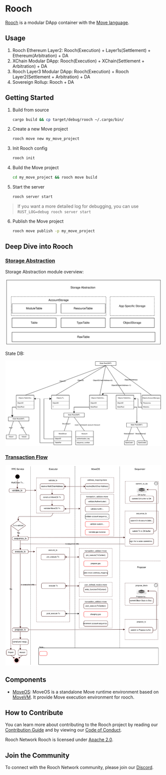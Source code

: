 # Rooch

[Rooch](https:://rooch.network) is a modular DApp container with the [Move language](https://github.com/move-language/move).


## Usage
1. Rooch Ethereum Layer2: Rooch(Execution) + Layer1s(Settlement) + Ethereum(Arbitration) + DA
2. XChain Modular DApp: Rooch(Execution) + XChain(Settlement + Arbitration) + DA
3. Rooch Layer3 Modular DApp: Rooch(Execution) + Rooch Layer2(Settlement + Arbitration) + DA
4. Sovereign Rollup: Rooch + DA

## Getting Started

1. Build from source
    ```bash
    cargo build && cp target/debug/rooch ~/.cargo/bin/
    ```
2. Create a new Move project
    ```bash
    rooch move new my_move_project
    ```
3. Init Rooch config
    ```bash
    rooch init
    ```
4. Build the Move project
    ```bash
    cd my_move_project && rooch move build
    ```
5. Start the server
    ```bash
    rooch server start
    ```
> If you want a more detailed log for debugging, you can use `RUST_LOG=debug rooch server start`
6. Publish the Move project
    ```bash
    rooch move publish -p my_move_project
    ```

## Deep Dive into Rooch

### [Storage Abstraction](./docs/design/storage_abstraction.md)

Storage Abstraction module overview:

![Storage Abstraction](./docs/static/design/rooch-design-storage-abstraction.svg)

State DB:

![State DB](./docs/static/design/rooch-design-statedb.svg)

### [Transaction Flow](./docs/design/transaction_flow.md)

![Rooch Transaction Flow](./docs/static/design/rooch-design-transaction-flow-functional-perspective.svg)

## Components
* [MoveOS](./moveos): MoveOS is a standalone Move runtime environment based on [MoveVM](https://github.com/move-language/move). It provide Move execution environment for rooch.

## How to Contribute

You can learn more about contributing to the Rooch project by reading our [Contribution Guide](./CONTRIBUTING.md) and by viewing our [Code of Conduct](./CODE_OF_CONDUCT.md).

Rooch Network Rooch is licensed under [Apache 2.0](./LICENSE).

## Join the Community

To connect with the Rooch Network community, please join our [Discord](https://discord.gg/rooch).
